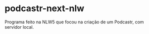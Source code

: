 # podcastr-next-nlw
Programa feito na NLW5 que focou na criação de um Podcastr, com servidor local.
